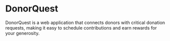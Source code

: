 # DonorQuest
DonorQuest is a web application that connects donors with critical donation requests, making it easy to schedule contributions and earn rewards for your generosity.
